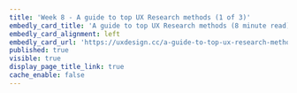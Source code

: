 ```yaml
---
title: 'Week 8 - A guide to top UX Research methods (1 of 3)'
embedly_card_title: 'A guide to top UX Research methods (8 minute read)'
embedly_card_alignment: left
embedly_card_url: 'https://uxdesign.cc/a-guide-to-top-ux-research-methods-1adef6d46efe'
published: true
visible: true
display_page_title_link: true
cache_enable: false
---
```

